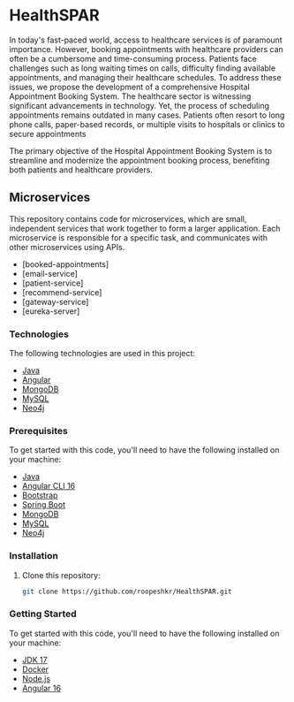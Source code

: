# HealthSPAR
In today's fast-paced world, access to healthcare services is of paramount importance. However, booking appointments with healthcare providers can often be a cumbersome and time-consuming process. Patients face challenges such as long waiting times on calls, difficulty finding available appointments, and managing their healthcare schedules. To address these issues, we propose the development of a comprehensive Hospital Appointment Booking System. 
The healthcare sector is witnessing significant advancements in technology. Yet, the process of scheduling appointments remains outdated in many cases. Patients often resort to long phone calls, paper-based records, or multiple visits to hospitals or clinics to secure appointments

The primary objective of the Hospital Appointment Booking System is to streamline and modernize the appointment booking process, benefiting both patients and healthcare providers.

## Microservices

This repository contains code for microservices, which are small, independent services that work together to form a larger application. Each microservice is responsible for a specific task, and communicates with other microservices using APIs.

- [booked-appointments] 
- [email-service] 
- [patient-service] 
- [recommend-service] 
- [gateway-service] 
- [eureka-server] 


### Technologies

The following technologies are used in this project:

- [Java](https://www.java.com/)
- [Angular](https://angular.io/)
- [MongoDB](https://www.mongodb.com/)
- [MySQL](https://www.mysql.com/)
- [Neo4j](https://neo4j.com/cloud/aura/)


### Prerequisites

To get started with this code, you'll need to have the following installed on your machine:

- [Java](https://www.java.com/)
- [Angular CLI 16](https://angular.io/)
- [Bootstrap](https://getbootstrap.com/)
- [Spring Boot](https://spring.io/projects/spring-boot)
- [MongoDB](https://www.mongodb.com/)
- [MySQL](https://www.mysql.com/)
- [Neo4j](https://neo4j.com/cloud/aura/)

### Installation

1. Clone this repository:

   ```bash
   git clone https://github.com/roopeshkr/HealthSPAR.git

### Getting Started

To get started with this code, you'll need to have the following installed on your machine:

- [JDK 17](https://www.oracle.com/java/technologies/downloads/#jdk17-windows)
- [Docker](https://www.docker.com/)
- [Node.js](https://nodejs.org/)
- [Angular 16](https://angular.io/)

